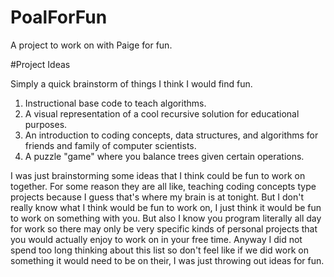 # PoalForFun
A project to work on with Paige for fun.

#Project Ideas

Simply a quick brainstorm of things I think I would find fun.

1. Instructional base code to teach algorithms.
2. A visual representation of a cool recursive solution for educational purposes.
3. An introduction to coding concepts, data structures, and algorithms for friends and family of computer scientists. 
4. A puzzle "game" where you balance trees given certain operations. 

I was just brainstorming some ideas that I think could be fun to work on together. For some reason they are all like, teaching coding concepts type projects because I guess that's where my brain is at tonight. But I don't really know what I think would be fun to work on, I just think it would be fun to work on something with you. But also I know you program literally all day for work so there may only be very specific kinds of personal projects that you would actually enjoy to work on in your free time. Anyway I did not spend too long thinking about this list so don't feel like if we did work on something it would need to be on their, I was just throwing out ideas for fun.
